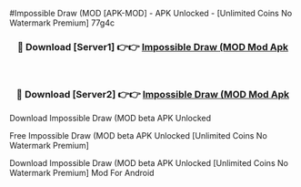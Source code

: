 #Impossible Draw (MOD [APK-MOD] - APK Unlocked - [Unlimited Coins No Watermark Premium] 77g4c



<div align="center">

<h3>🔴 Download [Server1] 👉👉 <a href="https://momento.my/?title=Impossible_Draw_(MOD">Impossible Draw (MOD Mod Apk</a></h3><br>

<h3>🔴 Download [Server2] 👉👉 <a href="https://momento.my/?title=Impossible_Draw_(MOD">Impossible Draw (MOD Mod Apk</a></h3>
</div>



Download Impossible Draw (MOD beta APK Unlocked

Free Impossible Draw (MOD beta APK Unlocked [Unlimited Coins No Watermark Premium]

Download Impossible Draw (MOD beta APK Unlocked [Unlimited Coins No Watermark Premium] Mod For Android
